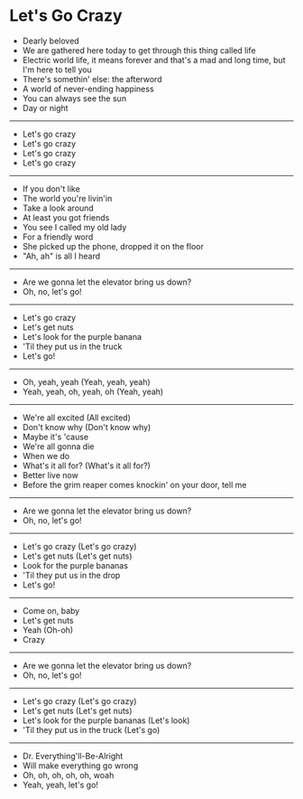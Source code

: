 # Let's Go Crazy

- Dearly beloved
- We are gathered here today to get through this thing called life
- Electric world life, it means forever and that's a mad and long time, but I'm here to tell you
- There's somethin' else: the afterword
- A world of never-ending happiness
- You can always see the sun
- Day or night
***
- Let's go crazy
- Let's go crazy
- Let's go crazy
- Let's go crazy
***
- If you don't like
- The world you're livin'in
- Take a look around
- At least you got friends
- You see I called my old lady
- For a friendly word
- She picked up the phone, dropped it on the floor
- "Ah, ah" is all I heard
***
- Are we gonna let the elevator bring us down?
- Oh, no, let's go!
***
- Let's go crazy
- Let's get nuts
- Let's look for the purple banana
- 'Til they put us in the truck
- Let's go!
***
- Oh, yeah, yeah (Yeah, yeah, yeah)
- Yeah, yeah, oh, yeah, oh (Yeah, yeah)
***
- We're all excited (All excited)
- Don't know why (Don't know why)
- Maybe it's 'cause
- We're all gonna die
- When we do
- What's it all for? (What's it all for?)
- Better live now
- Before the grim reaper comes knockin' on your door, tell me
***
- Are we gonna let the elevator bring us down?
- Oh, no, let's go!
***
- Let's go crazy (Let's go crazy)
- Let's get nuts (Let's get nuts)
- Look for the purple bananas
- 'Til they put us in the drop
- Let's go!
***
- Come on, baby
- Let's get nuts
- Yeah (Oh-oh)
- Crazy
***
- Are we gonna let the elevator bring us down?
- Oh, no, let's go!
***
- Let's go crazy (Let's go crazy)
- Let's get nuts (Let's get nuts)
- Let's look for the purple bananas (Let's look)
- 'Til they put us in the truck (Let's go)
***
- Dr. Everything'll-Be-Alright
- Will make everything go wrong
- Oh, oh, oh, oh, oh, woah
- Yeah, yeah, let's go!
